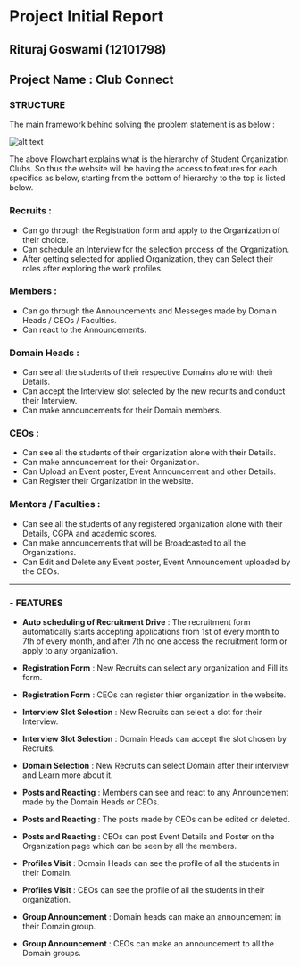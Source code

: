 # Project Initial Report

## Rituraj Goswami (12101798)

## Project Name : Club Connect

### STRUCTURE
The main framework behind solving the problem statement is as below : 

![alt text](https://github.com/Xta1neR/mern_bootcamp_2024/blob/main/02.Capstone_Project_Details/Rituraj_ClubConnect/readme%20assets/Strategy%20and%20planning.png)

The above Flowchart explains what is the hierarchy of Student Organization Clubs. So thus the website will be having the access to features for each specifics as below, starting from the bottom of hierarchy to the top is listed below. 


### Recruits : 
- Can go through the Registration form and apply to the Organization of their choice. 
- Can schedule an Interview for the selection process of the Organization. 
- After getting selected for applied Organization, they can Select their roles after exploring the work profiles. 

### Members : 
- Can go through the Announcements and Messeges made by Domain Heads / CEOs / Faculties. 
- Can react to the Announcements. 

### Domain Heads : 
- Can see all the students of their respective Domains alone with their Details. 
- Can accept the Interview slot selected by the new recurits and conduct their Interview. 
- Can make announcements for their Domain members. 

### CEOs : 
- Can see all the students of their organization alone with their Details.
- Can make announcement for their Organization. 
- Can Upload an Event poster, Event Announcement and other Details. 
- Can Register their Organization in the website.

### Mentors / Faculties : 
- Can see all the students of any registered organization alone with their Details, CGPA and academic scores.
- Can make announcements that will be Broadcasted to all the Organizations. 
- Can Edit and Delete any Event poster, Event Announcement uploaded by the CEOs.

<hr>

### - FEATURES

- **Auto scheduling of Recruitment Drive** : The recruitment form automatically starts accepting applications from 1st of every month to 7th of every month, and after 7th no one access the recruitment form or apply to any organization.

- **Registration Form** : New Recruits can select any organization and Fill its form.
- **Registration Form** : CEOs can register thier organization in the website.

- **Interview Slot Selection** : New Recruits can select a slot for their Interview.
- **Interview Slot Selection** : Domain Heads can accept the slot chosen by Recruits.

- **Domain Selection** : New Recruits can select Domain after their interview and Learn more about it.

- **Posts and Reacting** : Members can see and react to any Announcement made by the Domain Heads or CEOs.
- **Posts and Reacting** : The posts made by CEOs can be edited or deleted.
- **Posts and Reacting** : CEOs can post Event Details and Poster on the Organization page which can be seen by all the members.

- **Profiles Visit** : Domain Heads can see the profile of all the students in their Domain.
- **Profiles Visit** : CEOs can see the profile of all the students in their organization.

- **Group Announcement** : Domain heads can make an announcement in their Domain group.
- **Group Announcement** : CEOs can make an announcement to all the Domain groups.